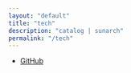 ```yaml
---
layout: "default"
title: "tech"
description: "catalog | sunarch"
permalink: "/tech"
---
```


- [GitHub](github.md)
